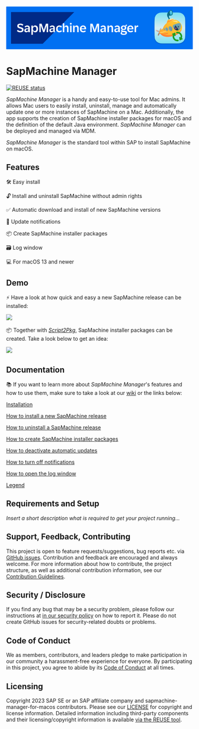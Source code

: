 ![](https://github.com/SAP/sapmachine-manager-for-macos/blob/main/readme_images/banner.png)

# SapMachine Manager

[![REUSE status](https://api.reuse.software/badge/github.com/SAP/sapmachine-manager-for-macos)](https://api.reuse.software/info/github.com/SAP/sapmachine-manager-for-macos)

_SapMachine Manager_ is a handy and easy-to-use tool for Mac admins. It allows Mac users to easily install, uninstall, manage and automatically update one or more instances of SapMachine on a Mac. Additionally, the app supports the creation of SapMachine installer packages for macOS and the definition of the default Java environment. _SapMachine Manager_ can be deployed and managed via MDM. 

_SapMachine Manager_ is the standard tool within SAP to install SapMachine on macOS. 

## Features

🛠️ Easy install  

🔓 Install and uninstall SapMachine without admin rights  

✅ Automatic download and install of new SapMachine versions  

📣 Update notifications  

📦 Create SapMachine installer packages  
  
🗃️ Log window  

💻 For macOS 13 and newer  

## Demo

⚡ Have a look at how quick and easy a new SapMachine release can be installed:

![](https://github.com/SAP/sapmachine-manager-for-macos/blob/main/readme_images/DemoInstallGif.gif)

📦 Together with [_Script2Pkg_](https://github.com/SAP/script-to-package-tool-for-macos), SapMachine installer packages can be created. Take a look below to get an idea:

![](https://github.com/SAP/sapmachine-manager-for-macos/blob/main/readme_images/PackageGif.gif)


## Documentation 

📚 If you want to learn more about _SapMachine Manager_'s features and how to use them, make sure to take a look at our [wiki](https://github.com/SAP/sapmachine-manager-for-macos/wiki) or the links below:

[Installation](https://github.com/SAP/sapmachine-manager-for-macos/wiki/Installation) 

[How to install a new SapMachine release](https://github.com/SAP/sapmachine-manager-for-macos/wiki/How-to-install-a-new-SapMachine-release)  

[How to uninstall a SapMachine release](https://github.com/SAP/sapmachine-manager-for-macos/wiki/How-to-uninstall-a-SapMachine-release)  

[How to create SapMachine installer packages](https://github.com/SAP/sapmachine-manager-for-macos/wiki/How-to-create-SapMachine-installer-packages)  

[How to deactivate automatic updates](https://github.com/SAP/sapmachine-manager-for-macos/wiki/How-to-deactivate-automatic-updates)  

[How to turn off notifications](https://github.com/SAP/sapmachine-manager-for-macos/wiki/How-to-turn-off-notifications)  

[How to open the log window](https://github.com/SAP/sapmachine-manager-for-macos/wiki/How-to-open-the-log-window)  

[Legend](https://github.com/SAP/sapmachine-manager-for-macos/wiki/Legend)  



## Requirements and Setup

*Insert a short description what is required to get your project running...*

## Support, Feedback, Contributing

This project is open to feature requests/suggestions, bug reports etc. via [GitHub issues](https://github.com/SAP/sapmachine-manager-for-macos/issues). Contribution and feedback are encouraged and always welcome. For more information about how to contribute, the project structure, as well as additional contribution information, see our [Contribution Guidelines](CONTRIBUTING.md).

## Security / Disclosure
If you find any bug that may be a security problem, please follow our instructions at [in our security policy](https://github.com/SAP/sapmachine-manager-for-macos/security/policy) on how to report it. Please do not create GitHub issues for security-related doubts or problems.

## Code of Conduct

We as members, contributors, and leaders pledge to make participation in our community a harassment-free experience for everyone. By participating in this project, you agree to abide by its [Code of Conduct](https://github.com/SAP/.github/blob/main/CODE_OF_CONDUCT.md) at all times.

## Licensing

Copyright 2023 SAP SE or an SAP affiliate company and sapmachine-manager-for-macos contributors. Please see our [LICENSE](LICENSE) for copyright and license information. Detailed information including third-party components and their licensing/copyright information is available [via the REUSE tool](https://api.reuse.software/info/github.com/SAP/sapmachine-manager-for-macos).
